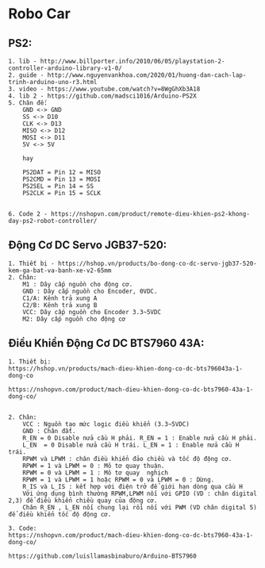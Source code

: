 # Robo Car



## PS2:
	1. lib - http://www.billporter.info/2010/06/05/playstation-2-controller-arduino-library-v1-0/  
	2. guide - http://www.nguyenvankhoa.com/2020/01/huong-dan-cach-lap-trinh-arduino-uno-r3.html  
	3. video - https://www.youtube.com/watch?v=8WgGhXb3A18    
	4. lib 2 - https://github.com/madsci1016/Arduino-PS2X  
	5. Chân đế:  
		GND <-> GND  
		SS <-> D10  
		CLK <-> D13  
		MISO <-> D12  
		MOSI <-> D11  
		5V <-> 5V  

  		hay

		PS2DAT = Pin 12 = MISO
		PS2CMD = Pin 13 = MOSI
		PS2SEL = Pin 14 = SS
		PS2CLK = Pin 15 = SCLK


	6. Code 2 - https://nshopvn.com/product/remote-dieu-khien-ps2-khong-day-ps2-robot-controller/  
	

	
	
## Động Cơ DC Servo JGB37-520:
	1. Thiết bị - https://hshop.vn/products/bo-dong-co-dc-servo-jgb37-520-kem-ga-bat-va-banh-xe-v2-65mm  
	2. Chân:  
		M1 : Dây cấp nguồn cho động cơ.   
		GND : Dây cấp nguồn cho Encoder, 0VDC.  
		C1/A: Kênh trả xung A  
		C2/B: Kênh trả xung B  
		VCC: Dây cấp nguồn cho Encoder 3.3~5VDC  
		M2: Dây cấp nguồn cho động cơ  
	
	
## Điều Khiển Động Cơ DC BTS7960 43A:
	1. Thiết bị:  
	https://hshop.vn/products/mach-dieu-khien-dong-co-dc-bts796043a-1-dong-co  
	
	https://nshopvn.com/product/mach-dieu-khien-dong-co-dc-bts7960-43a-1-dong-co/  
	
	
	2. Chân:  
		VCC : Nguồn tạo mức logic điều khiển (3.3~5VDC)  
		GND : Chân đất.  
		R_EN = 0 Disable nửa cầu H phải. R_EN = 1 : Enable nửa cầu H phải.  
		L_EN  = 0 Disable nửa cầu H trái. L_EN = 1 : Enable nửa cầu H trái.  
		RPWM và LPWM : chân điều khiển đảo chiều và tốc độ động cơ.  
		RPWM = 1 và LPWM = 0 : Mô tơ quay thuận.  
		RPWM = 0 và LPWM = 1 : Mô tơ quay  nghịch  
		RPWM = 1 và LPWM = 1 hoặc RPWM = 0 và LPWM = 0 : Dừng.  
		R_IS và L_IS : kết hợp với điện trở để giới hạn dòng qua cầu H  
		​Với ứng dụng bình thường RPWM,LPWM nối với GPIO (VD : chân digital 2,3) để điều khiển chiều quay của động cơ.  
		Chân R_EN , L_EN nối chung lại rồi nối với PWM (VD chân digital 5) để điều khiển tốc độ động cơ.  
	
	3. Code:  
	https://nshopvn.com/product/mach-dieu-khien-dong-co-dc-bts7960-43a-1-dong-co/ 
 
 	https://github.com/luisllamasbinaburo/Arduino-BTS7960  
	

